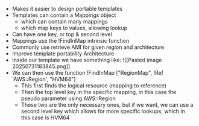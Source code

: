- Makes it easier to design portable templates
- Templates can contain a Mappings object
	- which can contain many mappings
	- which map keys to values, allowing lookup
- Can have one key, or top & second level
- Mappings use the !FindInMap intrinsic function
- Commonly use retrieve AMI for given region and architecture
- Improve template portability
Architecture
- Inside our template we have something like:
![[Pasted image 20250731183845.png]]
- We can then use the function !FindInMap ["RegionMap", !Ref 'AWS::Region', "HVM64"]
	- This first finds the logical resource (mapping to reference)
	- Then the top level key in the specific mapping, in this case the pseudo parameter using AWS::Region
	- These two are the only necessary ones, but if we want, we can use a second level key which allows for more specific lookups, which in this case is HVM64